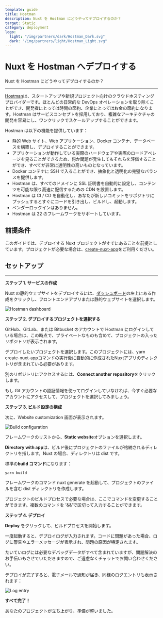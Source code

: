 ```yaml
---
template: guide
title: Hostman
description: Nuxt を Hostman にどうやってデプロイするのか？
target: Static
category: deployment
logo:
  light: "/img/partners/dark/Hostman_Dark.svg"
  dark: "/img/partners/light/Hostman_Light.svg"
---
```

# Nuxt を Hostman へデプロイする

Nuxt を Hostman にどうやってデプロイするのか？

---

[Hostman](https://hostman.com/)は、スタートアップや新規プロジェクト向けのクラウドホスティングプロバイダーです。ほとんどの日常的な DevOps オペレーションを取り除くことができ、開発者にとっては時間の節約、企業にとってはお金の節約になります。Hostman はサービスコンセプトを採用しており、複雑なアーキテクチャの開発を容易にし、ワンクリックでスケールアップすることができます。

Hostman は以下の機能を提供しています：

- 静的 Web サイト、Web アプリケーション、Docker コンテナ、データベースを構築し、デプロイすることができます。
- アプリケーションが動作している実際のハードウェアや実際のロードアベレージを見ることができるため、何か問題が発生してもそれらを評価することができ、すべてが非常に透明性の高いものとなっています。
- Docker コンテナに SSH で入ることができ、抽象化と透明化の完璧なバランスを提供します。
- Hostman は、すべてのドメインに SSL 証明書を自動的に設定し、コンテンツを可能な限り高速に配信するための CDN を設置します。
- Hostman は CI / CD を自動化し、あなたが新しいコミットをリポジトリにプッシュするとすぐにコードを引き出し、ビルドし、起動します。
- ベンダーロックインはありません。
- Hostman は 22 のフレームワークをサポートしています。

## 前提条件

このガイドでは、デプロイする Nuxt プロジェクトがすでにあることを前提としています。プロジェクトが必要な場合は、[create-nuxt-app](https://github.com/nuxt/create-nuxt-app)をご利用ください。

## セットアップ

---

<strong>ステップ 1. サービスの作成</strong>

Nuxt の静的ウェブサイトをデプロイするには、[ダッシュボード](https://dashboard.hostman.com/)の左上にある作成をクリックし、フロントエンドアプリまたは静的ウェブサイトを選択します。

![Hostman dashboard](https://i.imgur.com/bEePHDo.png)

<strong>ステップ 2. デプロイするプロジェクトを選択する</strong>

GitHub、GitLab、または Bitbucket のアカウントで Hostman にログインしている場合は、この時点で、プライベートなものも含めて、プロジェクトの入ったリポジトリが表示されます。

デプロイしたいプロジェクトを選択します。このプロジェクトには、yarn create-nuxt-appコマンドの実行後に自動的に作成されたNuxtアプリのディレクトリが含まれている必要があります。

別のリポジトリにアクセスするには、<strong>Connect another repository</strong>をクリックします。

もし Git アカウントの認証情報を使ってログインしていなければ、今すぐ必要なアカウントにアクセスして、プロジェクトを選択してみましょう。

<strong>ステップ 3. ビルド設定の構成</strong>

次に、Website customization 画面が表示されます。

![Build configuration](https://i.imgur.com/gIgl5EH.png)

フレームワークのリストから、<strong>Static website</strong>オプションを選択します。

<strong>Directory with app</strong>は、ビルド後にプロジェクトのファイルが格納されるディレクトリを指します。Nuxt の場合、ディレクトリは dist です。

標準の<strong>build コマンド</strong>になります：

`yarn build`

フレームワークのコマンド nuxt generate を起動して、プロジェクトのファイルを含む dist ディレクトリを作成します。

プロジェクトのビルドプロセスで必要な場合は、ここでコマンドを変更することができます。複数のコマンドを '&&'で区切って入力することができます。

<strong>ステップ 4. デプロイ</strong>

<strong>Deploy</strong> をクリックして、ビルドプロセスを開始します。

一度起動すると、デプロイログが入力されます。コードに問題があった場合、ログに警告やエラーメッセージが表示され、問題の原因が特定されます。

たいていログには必要なデバッグデータがすべて含まれていますが、問題解決のお手伝いもさせていただきますので、ご遠慮なくチャットでお問い合わせください。

デプロイが完了すると、電子メールで通知が届き、同様のログエントリも表示されます：

![Log entry](https://i.imgur.com/KwzMxTb.png)

<strong>すべて完了！</strong>

あなたのプロジェクトが立ち上がり、準備が整いました。
